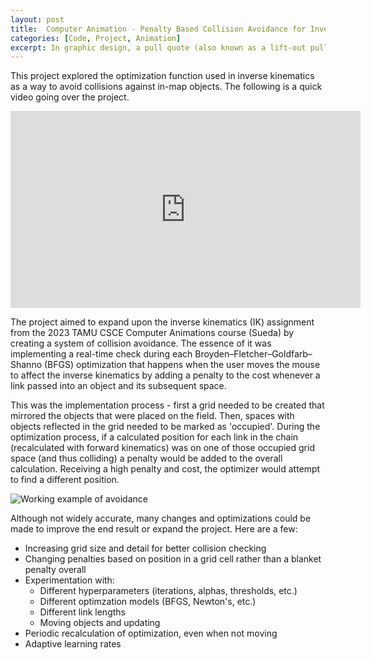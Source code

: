 ```yaml
---
layout: post
title:  Computer Animation - Penalty Based Collision Avoidance for Inverse Kinematics
categories: [Code, Project, Animation]
excerpt: In graphic design, a pull quote (also known as a lift-out pull quote) is a key phrase, quotation, or excerpt that has been pulled from an article and used as a page layout graphic element, serving to entice readers into the article or to highlight a key topic.
---
```


This project explored the optimization function used in inverse kinematics as a way to avoid collisions against in-map objects. The following is a quick video going over the project. 

<iframe width="560" height="315" src="https://www.youtube.com/embed/NSNKxwvfR6E?si=FEgRv_R0RcsO8tY2" title="YouTube video player" frameborder="0" allow="accelerometer; autoplay; clipboard-write; encrypted-media; gyroscope; picture-in-picture; web-share" allowfullscreen></iframe>

The project aimed to expand upon the inverse kinematics (IK) assignment from the 2023 TAMU CSCE Computer Animations course (Sueda) by creating a system of collision avoidance. The essence of it was implementing a real-time check during each Broyden–Fletcher–Goldfarb–Shanno (BFGS) optimization that happens when the user moves the mouse to affect the inverse kinematics by adding a penalty to the cost whenever a link passed into an object and its subsequent space. 

This was the implementation process - first a grid needed to be created that mirrored the objects that were placed on the field. Then, spaces with objects reflected in the grid needed to be marked as 'occupied'. During the optimization process, if a calculated position for each link in the chain (recalculated with forward kinematics) was on one of those occupied grid space (and thus colliding) a penalty would be added to the overall calculation. Receiving a high penalty and cost, the optimizer would attempt to find a different position.

![Working example of avoidance](../images/img1.jpg "Working avoidance")

Although not widely accurate, many changes and optimizations could be made to improve the end result or expand the project. Here are a few:
- Increasing grid size and detail for better collision checking
- Changing penalties based on position in a grid cell rather than a blanket penalty overall
- Experimentation with:
    - Different hyperparameters (iterations, alphas, thresholds, etc.)
    - Different optimzation models (BFGS, Newton's, etc.)
    - Different link lengths
    - Moving objects and updating
- Periodic recalculation of optimization, even when not moving
- Adaptive learning rates

